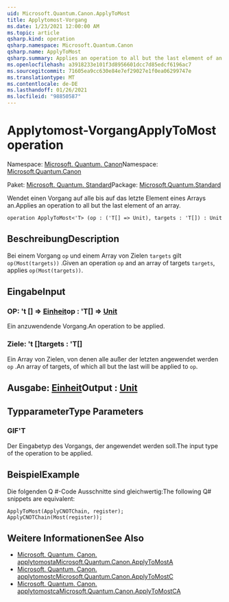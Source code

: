```yaml
---
uid: Microsoft.Quantum.Canon.ApplyToMost
title: Applytomost-Vorgang
ms.date: 1/23/2021 12:00:00 AM
ms.topic: article
qsharp.kind: operation
qsharp.namespace: Microsoft.Quantum.Canon
qsharp.name: ApplyToMost
qsharp.summary: Applies an operation to all but the last element of an array.
ms.openlocfilehash: a3918233e101f3d8956601dcc7d85edcf6196ac7
ms.sourcegitcommit: 71605ea9cc630e84e7ef29027e1f0ea06299747e
ms.translationtype: MT
ms.contentlocale: de-DE
ms.lasthandoff: 01/26/2021
ms.locfileid: "98850587"
---
```

# <a name="applytomost-operation"></a><span data-ttu-id="25218-102">Applytomost-Vorgang</span><span class="sxs-lookup"><span data-stu-id="25218-102">ApplyToMost operation</span></span>

<span data-ttu-id="25218-103">Namespace: [Microsoft. Quantum. Canon](xref:Microsoft.Quantum.Canon)</span><span class="sxs-lookup"><span data-stu-id="25218-103">Namespace: [Microsoft.Quantum.Canon](xref:Microsoft.Quantum.Canon)</span></span>

<span data-ttu-id="25218-104">Paket: [Microsoft. Quantum. Standard](https://nuget.org/packages/Microsoft.Quantum.Standard)</span><span class="sxs-lookup"><span data-stu-id="25218-104">Package: [Microsoft.Quantum.Standard](https://nuget.org/packages/Microsoft.Quantum.Standard)</span></span>


<span data-ttu-id="25218-105">Wendet einen Vorgang auf alle bis auf das letzte Element eines Arrays an.</span><span class="sxs-lookup"><span data-stu-id="25218-105">Applies an operation to all but the last element of an array.</span></span>

```qsharp
operation ApplyToMost<'T> (op : ('T[] => Unit), targets : 'T[]) : Unit
```


## <a name="description"></a><span data-ttu-id="25218-106">Beschreibung</span><span class="sxs-lookup"><span data-stu-id="25218-106">Description</span></span>

<span data-ttu-id="25218-107">Bei einem Vorgang `op` und einem Array von Zielen `targets` gilt `op(Most(targets))` .</span><span class="sxs-lookup"><span data-stu-id="25218-107">Given an operation `op` and an array of targets `targets`, applies `op(Most(targets))`.</span></span>

## <a name="input"></a><span data-ttu-id="25218-108">Eingabe</span><span class="sxs-lookup"><span data-stu-id="25218-108">Input</span></span>

### <a name="op--t--unit"></a><span data-ttu-id="25218-109">OP: 't [] => [Einheit](xref:microsoft.quantum.lang-ref.unit)</span><span class="sxs-lookup"><span data-stu-id="25218-109">op : 'T[] => [Unit](xref:microsoft.quantum.lang-ref.unit)</span></span> 

<span data-ttu-id="25218-110">Ein anzuwendende Vorgang.</span><span class="sxs-lookup"><span data-stu-id="25218-110">An operation to be applied.</span></span>


### <a name="targets--t"></a><span data-ttu-id="25218-111">Ziele: 't []</span><span class="sxs-lookup"><span data-stu-id="25218-111">targets : 'T[]</span></span>

<span data-ttu-id="25218-112">Ein Array von Zielen, von denen alle außer der letzten angewendet werden `op` .</span><span class="sxs-lookup"><span data-stu-id="25218-112">An array of targets, of which all but the last will be applied to `op`.</span></span>



## <a name="output--unit"></a><span data-ttu-id="25218-113">Ausgabe: [Einheit](xref:microsoft.quantum.lang-ref.unit)</span><span class="sxs-lookup"><span data-stu-id="25218-113">Output : [Unit](xref:microsoft.quantum.lang-ref.unit)</span></span>



## <a name="type-parameters"></a><span data-ttu-id="25218-114">Typparameter</span><span class="sxs-lookup"><span data-stu-id="25218-114">Type Parameters</span></span>

### <a name="t"></a><span data-ttu-id="25218-115">GIF</span><span class="sxs-lookup"><span data-stu-id="25218-115">'T</span></span>

<span data-ttu-id="25218-116">Der Eingabetyp des Vorgangs, der angewendet werden soll.</span><span class="sxs-lookup"><span data-stu-id="25218-116">The input type of the operation to be applied.</span></span>

## <a name="example"></a><span data-ttu-id="25218-117">Beispiel</span><span class="sxs-lookup"><span data-stu-id="25218-117">Example</span></span>

<span data-ttu-id="25218-118">Die folgenden Q #-Code Ausschnitte sind gleichwertig:</span><span class="sxs-lookup"><span data-stu-id="25218-118">The following Q# snippets are equivalent:</span></span>

```qsharp
ApplyToMost(ApplyCNOTChain, register);
ApplyCNOTChain(Most(register));
```

## <a name="see-also"></a><span data-ttu-id="25218-119">Weitere Informationen</span><span class="sxs-lookup"><span data-stu-id="25218-119">See Also</span></span>

- [<span data-ttu-id="25218-120">Microsoft. Quantum. Canon. applytomosta</span><span class="sxs-lookup"><span data-stu-id="25218-120">Microsoft.Quantum.Canon.ApplyToMostA</span></span>](xref:Microsoft.Quantum.Canon.ApplyToMostA)
- [<span data-ttu-id="25218-121">Microsoft. Quantum. Canon. applytomostc</span><span class="sxs-lookup"><span data-stu-id="25218-121">Microsoft.Quantum.Canon.ApplyToMostC</span></span>](xref:Microsoft.Quantum.Canon.ApplyToMostC)
- [<span data-ttu-id="25218-122">Microsoft. Quantum. Canon. applytomostca</span><span class="sxs-lookup"><span data-stu-id="25218-122">Microsoft.Quantum.Canon.ApplyToMostCA</span></span>](xref:Microsoft.Quantum.Canon.ApplyToMostCA)